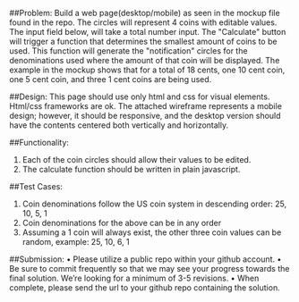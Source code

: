 ##Problem:
Build a web page(desktop/mobile) as seen in the mockup file found in the repo. The circles will represent 4 coins with editable values. The input field below, will take a total number input. The "Calculate" button will trigger a function that determines the smallest amount of coins to be used. This function will generate the "notification" circles for the denominations used where the amount of that coin will be displayed.
The example in the mockup shows that for a total of 18 cents, one 10 cent coin, one 5 cent coin, and three 1 cent coins are being used.

##Design:
This page should use only html and css for visual elements. Html/css frameworks are ok. The attached wireframe represents a mobile design; however, it should be responsive, and the desktop version should have the contents centered both vertically and horizontally.

##Functionality:
1.	Each of the coin circles should allow their values to be edited.
2.	The calculate function should be written in plain javascript.

##Test Cases:

1.	Coin denominations follow the US coin system in descending order: 25, 10, 5, 1
2.	Coin denominations for the above can be in any order
3.	Assuming a 1 coin will always exist, the other three coin values can be random, example: 25, 10, 6, 1

##Submission:
•	Please utilize a public repo within your github account.
•	Be sure to commit frequently so that we may see your progress towards the final solution.  We’re looking for a minimum of 3-5 revisions.
•	When complete, please send the url to your github repo containing the solution.
